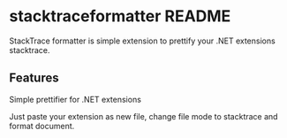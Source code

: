 # stacktraceformatter README

StackTrace formatter is simple extension to prettify your .NET extensions stacktrace.

## Features

Simple prettifier for .NET extensions

Just paste your extension as new file, change file mode to stacktrace and format document.
